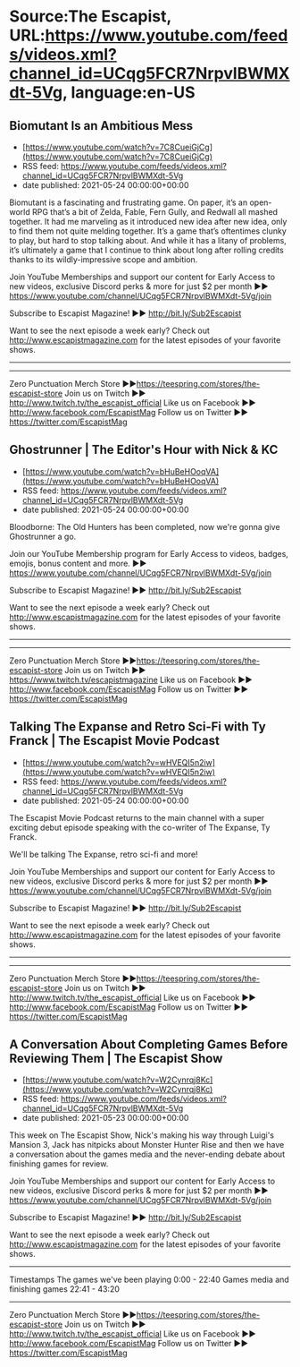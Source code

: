 # Source:The Escapist, URL:https://www.youtube.com/feeds/videos.xml?channel_id=UCqg5FCR7NrpvlBWMXdt-5Vg, language:en-US

## Biomutant Is an Ambitious Mess
 - [https://www.youtube.com/watch?v=7C8CueiGjCg](https://www.youtube.com/watch?v=7C8CueiGjCg)
 - RSS feed: https://www.youtube.com/feeds/videos.xml?channel_id=UCqg5FCR7NrpvlBWMXdt-5Vg
 - date published: 2021-05-24 00:00:00+00:00

Biomutant is a fascinating and frustrating game. On paper, it’s an open-world RPG that’s a bit of Zelda, Fable, Fern Gully, and Redwall all mashed together. It had me marveling as it introduced new idea after new idea, only to find them not quite melding together. It’s a game that’s oftentimes clunky to play, but hard to stop talking about. And while it has a litany of problems, it’s ultimately a game that I continue to think about long after rolling credits thanks to its wildly-impressive scope and ambition.

Join YouTube Memberships and support our content for Early Access to new videos, exclusive Discord perks & more for just $2 per month ►► https://www.youtube.com/channel/UCqg5FCR7NrpvlBWMXdt-5Vg/join

Subscribe to Escapist Magazine! ►► http://bit.ly/Sub2Escapist

Want to see the next episode a week early? Check out http://www.escapistmagazine.com for the latest episodes of your favorite shows.

---



---


Zero Punctuation Merch Store ►►https://teespring.com/stores/the-escapist-store
Join us on Twitch ►► http://www.twitch.tv/the_escapist_official
Like us on Facebook ►► http://www.facebook.com/EscapistMag
Follow us on Twitter ►► https://twitter.com/EscapistMag

## Ghostrunner  | The Editor's Hour with Nick & KC
 - [https://www.youtube.com/watch?v=bHuBeHOoqVA](https://www.youtube.com/watch?v=bHuBeHOoqVA)
 - RSS feed: https://www.youtube.com/feeds/videos.xml?channel_id=UCqg5FCR7NrpvlBWMXdt-5Vg
 - date published: 2021-05-24 00:00:00+00:00

Bloodborne: The Old Hunters has been completed, now we're gonna give Ghostrunner a go. 

Join our YouTube Membership program for Early Access to videos, badges, emojis, bonus content and more. ►► https://www.youtube.com/channel/UCqg5FCR7NrpvlBWMXdt-5Vg/join

Subscribe to Escapist Magazine! ►► http://bit.ly/Sub2Escapist

Want to see the next episode a week early? Check out http://www.escapistmagazine.com for the latest episodes of your favorite shows.

---



---


Zero Punctuation Merch Store ►►https://teespring.com/stores/the-escapist-store
Join us on Twitch ►► https://www.twitch.tv/escapistmagazine 
Like us on Facebook ►► http://www.facebook.com/EscapistMag
Follow us on Twitter ►► https://twitter.com/EscapistMag

## Talking The Expanse and Retro Sci-Fi with Ty Franck | The Escapist Movie Podcast
 - [https://www.youtube.com/watch?v=wHVEQI5n2iw](https://www.youtube.com/watch?v=wHVEQI5n2iw)
 - RSS feed: https://www.youtube.com/feeds/videos.xml?channel_id=UCqg5FCR7NrpvlBWMXdt-5Vg
 - date published: 2021-05-24 00:00:00+00:00

The Escapist Movie Podcast returns to the main channel with a super exciting debut episode speaking with the co-writer of The Expanse, Ty Franck. 

We'll be talking The Expanse, retro sci-fi and more!

Join YouTube Memberships and support our content for Early Access to new videos, exclusive Discord perks & more for just $2 per month ►► https://www.youtube.com/channel/UCqg5FCR7NrpvlBWMXdt-5Vg/join

Subscribe to Escapist Magazine! ►► http://bit.ly/Sub2Escapist

Want to see the next episode a week early? Check out http://www.escapistmagazine.com for the latest episodes of your favorite shows.

---



---


Zero Punctuation Merch Store ►►https://teespring.com/stores/the-escapist-store
Join us on Twitch ►► http://www.twitch.tv/the_escapist_official
Like us on Facebook ►► http://www.facebook.com/EscapistMag
Follow us on Twitter ►► https://twitter.com/EscapistMag

## A Conversation About Completing Games Before Reviewing Them | The Escapist Show
 - [https://www.youtube.com/watch?v=W2Cynrqj8Kc](https://www.youtube.com/watch?v=W2Cynrqj8Kc)
 - RSS feed: https://www.youtube.com/feeds/videos.xml?channel_id=UCqg5FCR7NrpvlBWMXdt-5Vg
 - date published: 2021-05-23 00:00:00+00:00

This week on The Escapist Show, Nick's making his way through Luigi's Mansion 3, Jack has nitpicks about Monster Hunter Rise and then we have a conversation about the games media and the never-ending debate about finishing games for review.

Join YouTube Memberships and support our content for Early Access to new videos, exclusive Discord perks & more for just $2 per month ►► https://www.youtube.com/channel/UCqg5FCR7NrpvlBWMXdt-5Vg/join

Subscribe to Escapist Magazine! ►► http://bit.ly/Sub2Escapist

Want to see the next episode a week early? Check out http://www.escapistmagazine.com for the latest episodes of your favorite shows.

---
Timestamps
The games we've been playing 0:00 - 22:40
Games media and finishing games 22:41 - 43:20


---


Zero Punctuation Merch Store ►►https://teespring.com/stores/the-escapist-store
Join us on Twitch ►► http://www.twitch.tv/the_escapist_official
Like us on Facebook ►► http://www.facebook.com/EscapistMag
Follow us on Twitter ►► https://twitter.com/EscapistMag

